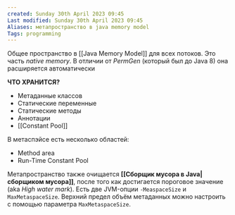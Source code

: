 ```yaml
---
created: Sunday 30th April 2023 09:45
Last modified: Sunday 30th April 2023 09:45
Aliases: метапространство в java memory model
Tags: programming
---
```


Общее пространство в [[Java Memory Model]] для всех потоков. Это часть *native memory*. В отличии от *PermGen* (который был до Java 8) она расширяется автоматически

**ЧТО ХРАНИТСЯ?**
- Метаданные классов
- Статические переменные
- Статические методы
- Аннотации
- [[Constant Pool]]


В метаспэйсе есть несколько областей:
- Method area
- Run-Time Constant Pool

Метапространство также очищается **[[Сборщик мусора в Java|сборщиком мусора]]**, после того как достигается пороговое значение (aka *High water mark*). Есть две JVM-опции `-MeaspaceSize` и `MaxMetaspaceSize`.
Верхний предел объём метаданных можно настроить с помощью параметра `MaxMetaspaceSize`.